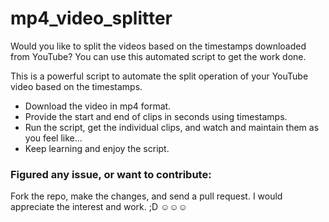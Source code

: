 # mp4_video_splitter
Would you like to split the videos based on the timestamps downloaded from YouTube? You can use this automated script to get the work done.

This is a powerful script to automate the split operation of your YouTube video based on the timestamps. 
  * Download the video in mp4 format.
  * Provide the start and end of clips in seconds using timestamps.
  * Run the script, get the individual clips, and watch and maintain them as you feel like...
  * Keep learning and enjoy the script.

### Figured any issue, or want to contribute: 
  Fork the repo, make the changes, and send a pull request. I would appreciate the interest and work. ;D ☺☺☺
